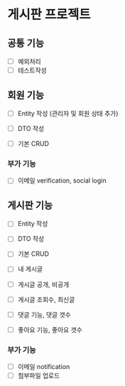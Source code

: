 # 게시판 프로젝트

## 공통 기능
- [ ] 예외처리
- [ ] 테스트작성

## 회원 기능
- [ ] Entity 작성
  (관리자 및 회원 상태 추가)
- [ ] DTO 작성
- [ ] 기본 CRUD
 

### 부가 기능
- [ ] 이메일 verification, social login


## 게시판 기능
- [ ] Entity 작성
- [ ] DTO 작성
- [ ] 기본 CRUD
- [ ] 내 게시글
- [ ] 게시글 공개, 비공개
- [ ] 게시글 조회수, 최신글
- [ ] 댓글 기능, 댓글 갯수
- [ ] 좋아요 기능, 좋아요 갯수


### 부가 기능
- [ ] 이메일 notification
- [ ] 첨부파일 업로드